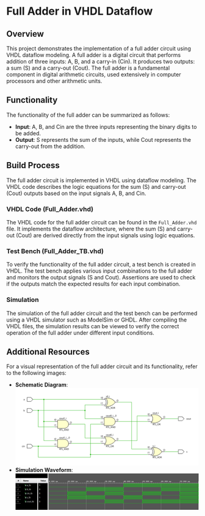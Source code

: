 # Full Adder in VHDL Dataflow

## Overview
This project demonstrates the implementation of a full adder circuit using VHDL dataflow modeling. A full adder is a digital circuit that performs addition of three inputs: A, B, and a carry-in (Cin). It produces two outputs: a sum (S) and a carry-out (Cout). The full adder is a fundamental component in digital arithmetic circuits, used extensively in computer processors and other arithmetic units.

## Functionality
The functionality of the full adder can be summarized as follows:
- **Input**: A, B, and Cin are the three inputs representing the binary digits to be added.
- **Output**: S represents the sum of the inputs, while Cout represents the carry-out from the addition.

## Build Process
The full adder circuit is implemented in VHDL using dataflow modeling. The VHDL code describes the logic equations for the sum (S) and carry-out (Cout) outputs based on the input signals A, B, and Cin.

### VHDL Code (Full_Adder.vhd)
The VHDL code for the full adder circuit can be found in the `Full_Adder.vhd` file. It implements the dataflow architecture, where the sum (S) and carry-out (Cout) are derived directly from the input signals using logic equations.

### Test Bench (Full_Adder_TB.vhd)
To verify the functionality of the full adder circuit, a test bench is created in VHDL. The test bench applies various input combinations to the full adder and monitors the output signals (S and Cout). Assertions are used to check if the outputs match the expected results for each input combination.

### Simulation
The simulation of the full adder circuit and the test bench can be performed using a VHDL simulator such as ModelSim or GHDL. After compiling the VHDL files, the simulation results can be viewed to verify the correct operation of the full adder under different input conditions.

## Additional Resources
For a visual representation of the full adder circuit and its functionality, refer to the following images:
- **Schematic Diagram**:![schematic image](Design_Schematic.png)
- **Simulation Waveform**: ![simulation image](simulation.png)




